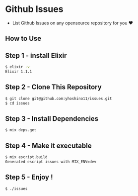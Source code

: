 # Github Issues
- List Github Issues on any opensource repository for you :heart:

## How to Use

## Step 1 - install Elixir
```sh
$ elixir -v
Elixir 1.1.1
```

## Step 2 - Clone This Repository
```sh
$ git clone git@github.com:yhoshino11/issues.git
$ cd issues
```

## Step 3 - Install Dependencies
```sh
$ mix deps.get
```

## Step 4 - Make it executable
```sh
$ mix escript.build
Generated escript issues with MIX_ENV=dev
```

## Step 5 - Enjoy !
```sh
$ ./issues
```
